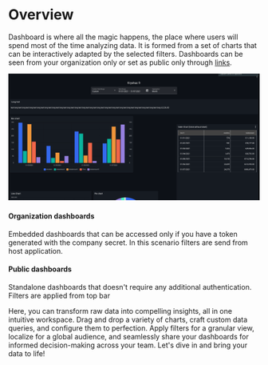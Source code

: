 # Overview

Dashboard is where all the magic happens, the place where users will spend most of the time analyzing data. It is formed from a set of charts that can be interactively adapted by the selected filters. Dashboards can be seen from your organization only or set as public only through [links](/dashboards/links/).

![alt text](sample-dashboard.png)

#### Organization dashboards

Embedded dashboards that can be accessed only if you have a token generated with the company secret. In this scenario filters are send from host application.

#### Public dashboards

Standalone dashboards that doesn't require any additional authentication. Filters are applied from top bar

Here, you can transform raw data into compelling insights, all in one intuitive workspace. Drag and drop a variety of charts, craft custom data queries, and configure them to perfection.  Apply filters for a granular view, localize for a global audience, and seamlessly share your dashboards for informed decision-making across your team. Let's dive in and bring your data to life!
